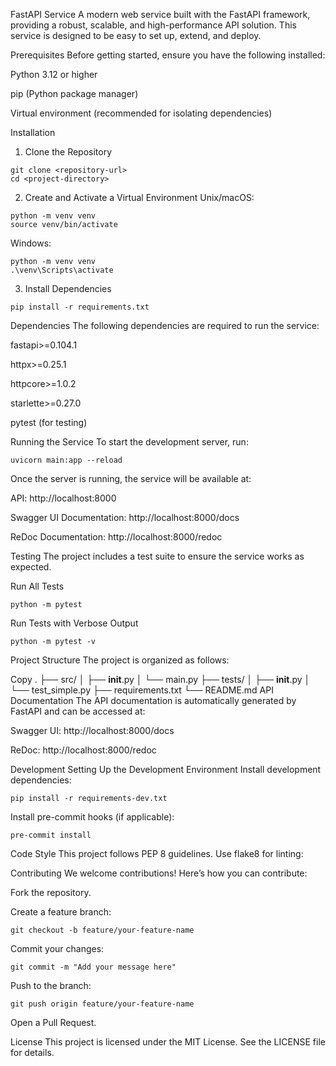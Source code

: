 FastAPI Service
A modern web service built with the FastAPI framework, providing a robust, scalable, and high-performance API solution. This service is designed to be easy to set up, extend, and deploy.

Prerequisites
Before getting started, ensure you have the following installed:

Python 3.12 or higher

pip (Python package manager)

Virtual environment (recommended for isolating dependencies)

Installation
1. Clone the Repository
```console
git clone <repository-url>
cd <project-directory>
```
2. Create and Activate a Virtual Environment
Unix/macOS:
```console
python -m venv venv
source venv/bin/activate
```
Windows:
```console
python -m venv venv
.\venv\Scripts\activate
```
3. Install Dependencies
```console
pip install -r requirements.txt
```
Dependencies
The following dependencies are required to run the service:

fastapi>=0.104.1

httpx>=0.25.1

httpcore>=1.0.2

starlette>=0.27.0

pytest (for testing)

Running the Service
To start the development server, run:

```console
uvicorn main:app --reload
```
Once the server is running, the service will be available at:

API: http://localhost:8000

Swagger UI Documentation: http://localhost:8000/docs

ReDoc Documentation: http://localhost:8000/redoc

Testing
The project includes a test suite to ensure the service works as expected.

Run All Tests
```console
python -m pytest
```
Run Tests with Verbose Output
```console
python -m pytest -v
```
Project Structure
The project is organized as follows:

Copy
.
├── src/
│   ├── __init__.py
│   └── main.py
├── tests/
│   ├── __init__.py
│   └── test_simple.py
├── requirements.txt
└── README.md
API Documentation
The API documentation is automatically generated by FastAPI and can be accessed at:

Swagger UI: http://localhost:8000/docs

ReDoc: http://localhost:8000/redoc

Development
Setting Up the Development Environment
Install development dependencies:

```console
pip install -r requirements-dev.txt
```

Install pre-commit hooks (if applicable):
```console
pre-commit install
```

Code Style
This project follows PEP 8 guidelines. Use flake8 for linting:

Contributing
We welcome contributions! Here’s how you can contribute:

Fork the repository.

Create a feature branch:

```console
git checkout -b feature/your-feature-name
```
Commit your changes:

```console
git commit -m "Add your message here"
```
Push to the branch:
```console
git push origin feature/your-feature-name
```
Open a Pull Request.

License
This project is licensed under the MIT License. See the LICENSE file for details.
